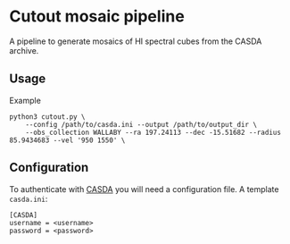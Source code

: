 # Cutout mosaic pipeline

A pipeline to generate mosaics of HI spectral cubes from the CASDA archive.

## Usage

Example

```
python3 cutout.py \
    --config /path/to/casda.ini --output /path/to/output_dir \
    --obs_collection WALLABY --ra 197.24113 --dec -15.51682 --radius 85.9434683 --vel '950 1550' \
```

## Configuration

To authenticate with [CASDA](https://data.csiro.au/) you will need a configuration file. A template `casda.ini`:

```
[CASDA]
username = <username>
password = <password>
```
